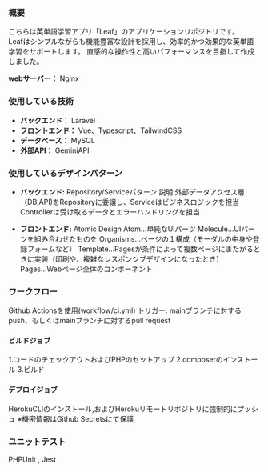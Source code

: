 ### 概要
こちらは英単語学習アプリ「Leaf」のアプリケーションリポジトリです。  
Leafはシンプルながらも機能豊富な設計を採用し、効率的かつ効果的な英単語学習をサポートします。
直感的な操作性と高いパフォーマンスを目指して作成しました。

**webサーバー：** Nginx

### 使用している技術
- **バックエンド：** Laravel  
- **フロントエンド：** Vue、Typescript、TailwindCSS  
- **データベース：** MySQL  
- **外部API：** GeminiAPI

### 使用しているデザインパターン
- **バックエンド:** Repository/Serviceパターン
  説明:外部データアクセス層（DB,API)をRepositoryに委譲し、Serviceはビジネスロジックを担当
  Controllerは受け取るデータとエラーハンドリングを担当
  
- **フロントエンド:** Atomic Design
  Atom...単純なUIパーツ
  Molecule...UIパーツを組み合わせたものを
  Organisms...ページの１構成（モーダルの中身や登録フォームなど）
  Template...Pagesが条件によって複数ページにまたがるときに実装（印刷や、複雑なレスポンシブデザインになったとき）
  Pages...Webページ全体のコンポーネント

### ワークフロー
Github Actionsを使用(workflow/ci.yml)
トリガー: mainブランチに対するpush、もしくはmainブランチに対するpull request

#### ビルドジョブ
1.コードのチェックアウトおよびPHPのセットアップ
2.composerのインストール
3.ビルド

#### デプロイジョブ
HerokuCLIのインストール,およびHerokuリモートリポジトリに強制的にプッシュ
※機密情報はGithub Secretsにて保護


### ユニットテスト
PHPUnit , Jest
